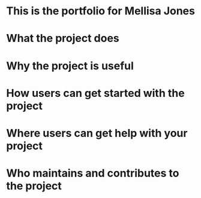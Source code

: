 # This is the portfolio for Mellisa Jones

# What the project does

# Why the project is useful

# How users can get started with the project

# Where users can get help with your project

# Who maintains and contributes to the project
